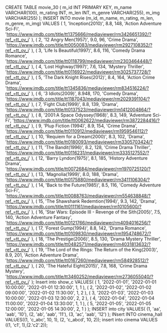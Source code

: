 CREATE TABLE movie_30 (
  m_id INT PRIMARY KEY,
  m_name VARCHAR(100),
  m_rating INT,
  m_len INT,
  m_genre VARCHAR(255),
  m_img VARCHAR(255)
);
INSERT INTO movie (m_id, m_name, m_rating, m_len, m_genre, m_img)
VALUES (
    1,
    'Inception(2010)',
    8.8,
    148,
    'Action Adventure Sci-Fi',
    'https://www.imdb.com/title/tt1375666/mediaviewer/rm3426651392/?ref_=tt_ov_i'
  ),
  (
    2,
    '12 Angry Men(1957)',
    9.0,
    96,
    'Crime Drama',
    'https://www.imdb.com/title/tt0050083/mediaviewer/rm2927108352/?ref_=tt_ov_i'
  ),
  (
    3,
    'Life Is Beautiful(1997)',
    8.6,
    116,
    'Comedy Drama Romance',
    'https://www.imdb.com/title/tt0118799/mediaviewer/rm2303464448/?ref_=tt_ov_i'
  ),
  (
    4,
    'Lost Highway(1997)',
    7.6,
    134,
    'Mystery Thriller',
    'https://www.imdb.com/title/tt0116922/mediaviewer/rm3025737728/?ref_=tt_ov_i'
  ),
  (
    5,
    'The Dark Knight Rises(2012)',
    8.4,
    164,
    'Action Crime Drama',
    'https://www.imdb.com/title/tt1345836/mediaviewer/rm834516224/?ref_=tt_ov_i'
  ),
  (
    6,
    '3 Idiots(2009)',
    8.948,
    170,
    'Comedy Drama',
    'https://www.imdb.com/title/tt1187043/mediaviewer/rm2029391104/?ref_=tt_ov_i'
  ),
  (
    7,
    'Fight Club(1999)',
    8.8,
    139,
    'Drama',
    'https://www.imdb.com/title/tt0137523/mediaviewer/rm1412004864/?ref_=tt_ov_i'
  ),
  (
    8,
    '2001:A Space Odyssey(1968)',
    8.3,
    149,
    'Adventure Sci-Fi',
    'https://www.imdb.com/title/tt0062622/mediaviewer/rm3872284416/?ref_=tt_ov_i'
  ),
  (
    9,
    'Plup Fiction (1994)',
    8.9,
    154,
    'Crime Drama',
    'https://www.imdb.com/title/tt0110912/mediaviewer/rm1959546112/?ref_=tt_ov_i'
  ),
  (
    10,
    'Requiem for a Dream(2000)',
    8.3,
    102,
    'Drama',
    'https://www.imdb.com/title/tt0180093/mediaviewer/rm3305703424/?ref_=tt_ov_i'
  ),
  (
    11,
    'The Bandit(1996)',
    8.2,
    128,
    'Crime Drama Thriller',
    'https://www.imdb.com/title/tt0116231/mediaviewer/rm3335127552/?ref_=tt_ov_i'
  ),
  (
    12,
    'Barry Lyndon(1975)',
    8.1,
    185,
    'History Adventure Drama',
    'https://www.imdb.com/title/tt0072684/mediaviewer/rm1970725120/?ref_=tt_ov_i'
  ),
  (
    13,
    'Magnolia(1999)',
    8.0,
    188,
    'Drama',
    'https://www.imdb.com/title/tt0175880/mediaviewer/rm3411106304/?ref_=tt_ov_i'
  ),
  (
    14,
    'Back to the Future(1985)',
    8.5,
    116,
    'Comedy Adventure Sci-Fi',
    'https://www.imdb.com/title/tt0088763/mediaviewer/rm554638848/?ref_=tt_ov_i'
  ),
  (
    15,
    'The Shawshank Redemtion(1994)',
    9.3,
    142,
    'Drama',
    'https://www.imdb.com/title/tt0111161/mediaviewer/rm10105600/?ref_=tt_ov_i'
  ),
  (
    16,
    'Star Wars: Episode III - Revenge of the Sith(2005)',
    7.5,
    140,
    'Action Adventure Fantasy',
    'https://www.imdb.com/title/tt0121766/mediaviewer/rm4094016256/?ref_=tt_ov_i'
  ),
  (
    17,
    'Forest Gump(1994)',
    8.8,
    142,
    'Drama Romance',
    'https://www.imdb.com/title/tt0109830/mediaviewer/rm1954748672/?ref_=tt_ov_i'
  ),
  (
    18,
    'The Prestige(2006)',
    8.5,
    130,
    'Drama Mystery Thriller',
    'https://www.imdb.com/title/tt0482571/mediaviewer/rm4031813632/?ref_=tt_ov_i'
  ),
  (
    19,
    'The Lord of the Rings: The Return of the King(2003)',
    8.9,
    201,
    'Action Adventure Drama',
    'https://www.imdb.com/title/tt0167260/mediaviewer/rm584928512/?ref_=tt_ov_i'
  ),
  (
    20,
    'The Hateful Eight(2015)',
    7.8,
    168,
    'Crime Drama Mystery',
    'https://www.imdb.com/title/tt3460252/mediaviewer/rm2736055040/?ref_=tt_ov_i'
  );
Insert into show_c
VALUES(
    (
      1,
      '2022-01-01',
      '2022-01-01 10:00:00',
      '2022-01-01 12:30:00',
      1,
      1
    ),
    (
      2,
      '2022-01-02',
      '2022-01-02 09:00:00',
      '2022-01-02 11:30:00',
      1,
      2
    ),
    (
      3,
      '2022-01-03',
      '2022-01-03 10:00:00',
      '2022-01-03 12:30:00',
      2,
      2
    ),
    (
      4,
      '2022-01-04',
      '2022-01-04 11:00:00',
      '2022-01-04 13:30:00',
      1,
      1
    ),
    (
      5,
      '2022-01-05',
      '2022-01-05 12:00:00',
      '2022-01-05 14:30:00',
      2,
      1
    )
  );
INSERT into city
VALUES(
    (1, 'aa', 'aab', '10'),
    (2, 'ab', 'aab', '11'),
    (3, 'ac', 'aab', '12')
  );
INsert INTO cinema_hall
VALUES((1, 'c_abc', 10, 1), (2, 'c_abcd', 10, 2));
insert into cinema
VALUES ((1, 'c1', 1),(2.'c2'.2));